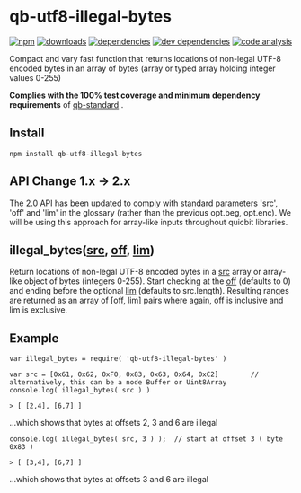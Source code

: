 # qb-utf8-illegal-bytes

[![npm][npm-image]][npm-url]
[![downloads][downloads-image]][npm-url]
[![dependencies][proddep-image]][proddep-link]
[![dev dependencies][devdep-image]][devdep-link]
[![code analysis][code-image]][code-link]

[npm-image]:       https://img.shields.io/npm/v/qb-utf8-illegal-bytes.svg
[downloads-image]: https://img.shields.io/npm/dm/qb-utf8-illegal-bytes.svg
[npm-url]:         https://npmjs.org/package/qb-utf8-illegal-bytes
[proddep-image]:   https://www.bithound.io/github/quicbit-js/qb-utf8-illegal-bytes/badges/dependencies.svg
[proddep-link]:    https://www.bithound.io/github/quicbit-js/qb-utf8-illegal-bytes/master/dependencies/npm
[devdep-image]:    https://www.bithound.io/github/quicbit-js/qb-utf8-illegal-bytes/badges/devDependencies.svg
[devdep-link]:     https://www.bithound.io/github/quicbit-js/qb-utf8-illegal-bytes/master/dependencies/npm
[code-image]:      https://www.bithound.io/github/quicbit-js/qb-utf8-illegal-bytes/badges/code.svg
[code-link]:       https://www.bithound.io/github/quicbit-js/qb-utf8-illegal-bytes

Compact and vary fast function that returns locations of non-legal UTF-8 encoded bytes in an array of
bytes (array or typed array holding integer values 0-255)

**Complies with the 100% test coverage and minimum dependency requirements** of 
[qb-standard](http://github.com/quicbit-js/qb-standard) . 

## Install

    npm install qb-utf8-illegal-bytes
    
## API Change 1.x -> 2.x

The 2.0 API has been updated to comply with standard parameters 'src', 'off' and 'lim'
in the glossary (rather than the previous opt.beg, opt.enc).  We will be using this
approach for array-like inputs throughout quicbit libraries.

## illegal_bytes([src][src-link], [off][off-link], [lim][lim-link])

Return locations of non-legal UTF-8 encoded bytes in a [src][src-link] array or array-like
object of bytes (integers 0-255).  Start checking at the [off][off-link] (defaults to 0)
and ending before the optional [lim][off-link] (defaults to src.length).
Resulting ranges are returned as an array of \[off, lim\] pairs where
again, off is inclusive and lim is exclusive.

[src-link]: https://github.com/quicbit-js/qb-standard/blob/master/doc/variable-glossary.md#src-source
[off-link]: https://github.com/quicbit-js/qb-standard/blob/master/doc/variable-glossary.md#off-offset
[lim-link]: https://github.com/quicbit-js/qb-standard/blob/master/doc/variable-glossary.md#lim-limit

        
## Example

    var illegal_bytes = require( 'qb-utf8-illegal-bytes' )
    
    var src = [0x61, 0x62, 0xF0, 0x83, 0x63, 0x64, 0xC2]        // alternatively, this can be a node Buffer or Uint8Array
    console.log( illegal_bytes( src ) )
    
    > [ [2,4], [6,7] ]
 
...which shows that bytes at offsets 2, 3 and 6 are illegal 

    console.log( illegal_bytes( src, 3 ) );  // start at offset 3 ( byte 0x83 )
    
    > [ [3,4], [6,7] ]
    
...which shows that bytes at offsets 3 and 6 are illegal 
